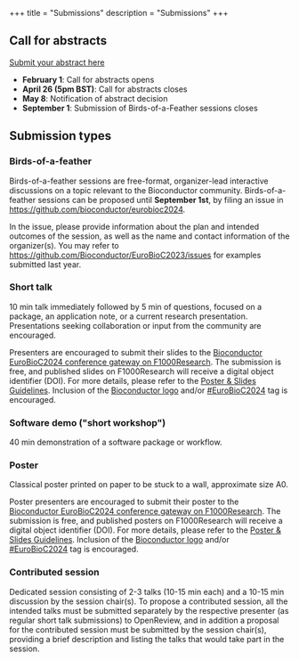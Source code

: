 +++
title = "Submissions"
description = "Submissions"
+++

## Call for abstracts

[Submit your abstract here](https://openreview.net/group?id=bioconductor.org/EuroBioC/2024/Conference)

* **February 1**: Call for abstracts opens
* **April 26 (5pm BST)**: Call for abstracts closes
* **May 8**: Notification of abstract decision
* **September 1**: Submission of Birds-of-a-Feather sessions closes

<!--
**Important Dates**
* January 22, 2022: Call for abstracts opens
* March 29, 2022: Call for abstracts closes at 11:59 pm Pacific time 
* Registration will open soon
* April 29, 2022: Notification of decision
* July 27-29, 2022: The BioC2022 conference

* January 22, 2021: Call for abstracts opens
* New! Deadline extended to March 16, 2021: Abstract submission closes
* Abstract submission is now closed. All submissions are currently under review.
* April 16, 2021: Notification of decision
* Registration will open soon
* August 4-6, 2021: BioC2021
-->

## Submission types

### Birds-of-a-feather
<!-- ### Birds-of-a-feather - Submission open! -->

Birds-of-a-feather sessions are free-format, organizer-lead interactive discussions on a topic relevant to the Bioconductor community.
Birds-of-a-feather sessions can be proposed until **September 1st**, by filing an issue in <https://github.com/bioconductor/eurobioc2024>.

In the issue, please provide information about the plan and intended outcomes of the session, as well as the name and contact information of the organizer(s).
You may refer to <https://github.com/Bioconductor/EuroBioC2023/issues> for examples submitted last year.

### Short talk

10 min talk immediately followed by 5 min of questions, focused on a package, an application note, or a current research presentation.
Presentations seeking collaboration or input from the community are encouraged.

Presenters are encouraged to submit their slides to the [Bioconductor EuroBioC2024 conference gateway on F1000Research](https://f1000research.com/gateways/bioconductor/for-authors/publish-your-research).
The submission is free, and published slides on F1000Research will receive a digital object identifier (DOI). 
For more details, please refer to the [Poster & Slides Guidelines](https://f1000research.com/gateways/bioconductor/for-authors/posters-and-slides-guidelines).
Inclusion of the [Bioconductor logo](https://www.bioconductor.org/about/logo/) and/or [#EuroBioC2024](https://f1000research.com/search?q=EuroBioC2024) tag is encouraged. 

### Software demo ("short workshop")

40 min demonstration of a software package or workflow.

<!--
### Long workshop
1.5 - 2 hour interactive workshop, where participants will be expected to have the time and opportunity to follow along and perform analysis themselves.
-->

### Poster

Classical poster printed on paper to be stuck to a wall, approximate size A0.

Poster presenters are encouraged to submit their poster to the [Bioconductor EuroBioC2024 conference gateway on F1000Research](https://f1000research.com/gateways/bioconductor/for-authors/publish-your-research).
The submission is free, and published posters on F1000Research will receive a digital object identifier (DOI). 
For more details, please refer to the [Poster & Slides Guidelines](https://f1000research.com/gateways/bioconductor/for-authors/posters-and-slides-guidelines).
Inclusion of the [Bioconductor logo](https://www.bioconductor.org/about/logo/) and/or [#EuroBioC2024](https://f1000research.com/search?q=EuroBioC2024) tag is encouraged. 

### Contributed session

Dedicated session consisting of 2-3 talks (10-15 min each) and a 10-15 min discussion by the session chair(s).
To propose a contributed session, all the intended talks must be submitted separately by the respective presenter (as regular short talk submissions) to OpenReview, and in addition a proposal for the contributed session must be submitted by the session chair(s), providing a brief description and listing the talks that would take part in the session. 

<!--
### Digital poster
Digital posters can be submitted and displayed/presented as plain pdf posters, shiny apps, web pages, ... be creative! Posters will be presented in a dedicated remote session.
-->
